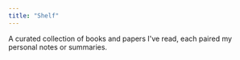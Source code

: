 ```yaml
---
title: "Shelf"
---
```


A curated collection of books and papers I've read, each paired my personal notes or summaries.
